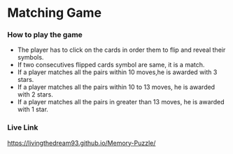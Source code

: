 # Matching Game

### How to play the game

- The player has to click on the cards in order them to flip and reveal their symbols.
- If two consecutives flipped cards symbol are same, it is a match.
- If a player matches all the pairs within 10 moves,he is awarded with 3 stars.
- If a player matches all the pairs within 10 to 13 moves, he is awarded with 2 stars.
- If a player matches all the pairs in greater than 13 moves, he is awarded with 1 star.

### Live Link
https://livingthedream93.github.io/Memory-Puzzle/
